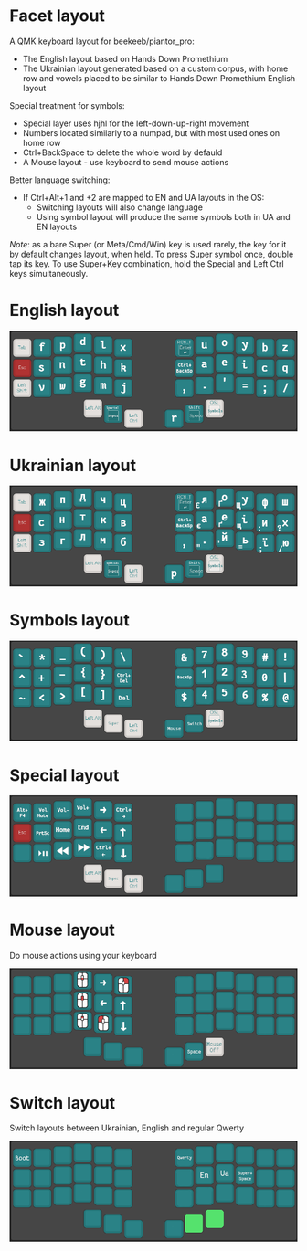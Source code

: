 # Facet layout

A QMK keyboard layout for beekeeb/piantor_pro:
- The English layout based on Hands Down Promethium
- The Ukrainian layout generated based on a custom corpus, with home row and vowels placed to be similar to Hands Down Promethium English layout

Special treatment for symbols:
- Special layer uses hjhl for the left-down-up-right movement
- Numbers located similarly to a numpad, but with most used ones on home row
- Ctrl+BackSpace to delete the whole word by defauld
- A Mouse layout - use keyboard to send mouse actions

Better language switching:
- If Ctrl+Alt+1 and +2 are mapped to EN and UA layouts in the OS:
  - Switching layouts will also change language
  - Using symbol layout will produce the same symbols both in UA and EN layouts

*Note*: as a bare Super (or Meta/Cmd/Win) key is used rarely, the key for it by default changes layout, when held. To press Super symbol once, double tap its key. To use Super+Key combination, hold the Special and Left Ctrl keys simultaneously.

# English layout

![english layout](./img/en.png)

# Ukrainian layout

![ukrainian layout](./img/ua.png)

# Symbols layout

![symbols layout](./img/symbols.png)

# Special layout

![special layout](./img/special.png)

# Mouse layout

Do mouse actions using your keyboard

![mouse layout](./img/mouse.png)

# Switch layout

Switch layouts between Ukrainian, English and regular Qwerty

![switch layout](./img/switch.png)
